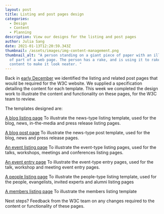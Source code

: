 ```yaml
---
layout: post
title: Listing and post pages design
categories:
  - Design
  - Content
  - Planning
description: View our designs for the listing and post pages
author: Julia Sang
date: 2021-01-13T12:20:59.343Z
thumbnail: /assets/images/img-content-management.png
thumbnail_alt: "A person standing on a giant piece of paper with an illustration
  of part of a web page. The person has a rake, and is using it to rake the
  content to make it look neater. "
---
```

Back in [early December](/updates/weeknotes-11-dec/) we identified the listing and related post pages that would be required for the W3C website. We supplied a specification detailing the content for each template. This week we completed the design work to illustrate the content and functionality on these pages, for the W3C team to review.

The templates designed are:

[A blog listing page](/designs/blog-listing/)
To illustrate the news-type listing template, used for the blog, news, in-the-media and press release listing pages.

[A blog post page](/designs/blog-post/)
To illustrate the news-type post template, used for the blog, news and press release pages.

[An event listing page](/designs/event-listing/)
To illustrate the event-type listing pages, used for the talks, workshops, meetings and conferences listing pages.

[An event entry page](/designs/event-details/)
To illustrate the event-type entry pages, used for the talk, workshop and meeting event entry pages.

[A people listing page](/designs/people-listing/)
To illustrate the people-type listing template, used for the people, evangelists, invited experts and alumni listing pages

[A members listing page](/designs/members-listing/)
To illustrate the members listing template

Next steps? Feedback from the W3C team on any changes required to the content or functionality of these pages.
